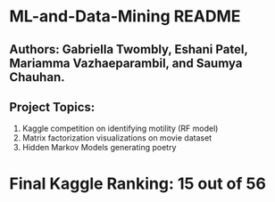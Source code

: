 # ML-and-Data-Mining README
## Authors: Gabriella Twombly, Eshani Patel, Mariamma Vazhaeparambil, and Saumya Chauhan.

## Project Topics:
1. Kaggle competition on identifying motility (RF model)
2. Matrix factorization visualizations on movie dataset
3. Hidden Markov Models generating poetry

# Final Kaggle Ranking: 15 out of 56
